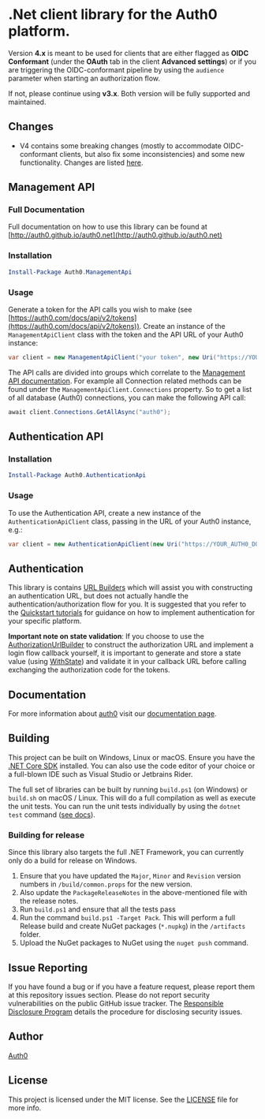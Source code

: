# .Net client library for the Auth0 platform.

Version **4.x** is meant to be used for clients that are either flagged as **OIDC Conformant** (under the **OAuth** tab in the client **Advanced settings**) or if you are triggering the OIDC-conformant pipeline by using the `audience` parameter when starting an authorization flow. 

If not, please continue using **v3.x**. Both version will be fully supported and maintained.

## Changes

* V4 contains some breaking changes (mostly to accommodate OIDC-conformant clients, 
but also fix some inconsistencies) and some new functionality. Changes are listed [here](v4-changes.md).

## Management API

### Full Documentation

Full documentation on how to use this library can be found at [http://auth0.github.io/auth0.net](http://auth0.github.io/auth0.net)

### Installation

```powershell
Install-Package Auth0.ManagementApi
```

### Usage

Generate a token for the API calls you wish to make (see [https://auth0.com/docs/api/v2/tokens](https://auth0.com/docs/api/v2/tokens)). Create an instance of the `ManagementApiClient` class with the token and the API URL of your Auth0 instance:

```csharp
var client = new ManagementApiClient("your token", new Uri("https://YOUR_AUTH0_DOMAIN/api/v2"));
```

The API calls are divided into groups which correlate to the [Management API documentation](https://auth0.com/docs/api/v2). For example all Connection related methods can be found under the `ManagementApiClient.Connections` property. So to get a list of all database (Auth0) connections, you can make the following API call:

```csharp
await client.Connections.GetAllAsync("auth0");
```

## Authentication API

### Installation

```powershell
Install-Package Auth0.AuthenticationApi
```

### Usage

To use the Authentication API, create a new instance of the `AuthenticationApiClient` class, passing in the URL of your Auth0 instance, e.g.:

```csharp
var client = new AuthenticationApiClient(new Uri("https://YOUR_AUTH0_DOMAIN"));
```

## Authentication

This library is contains [URL Builders](http://auth0.github.io/auth0.net/#using-url-builders) which will assist you with constructing an authentication URL, but does not actually handle the authentication/authorization flow for you. It is suggested that you refer to the [Quickstart tutorials](https://auth0.com/docs/quickstarts) for guidance on how to implement authentication for your specific platform.

**Important note on state validation**: If you choose to use the [AuthorizationUrlBuilder](http://auth0.github.io/auth0.net/api/Auth0.AuthenticationApi.Builders.AuthorizationUrlBuilder.html) to construct the authorization URL and implement a login flow callback yourself, it is important to generate and store a state value (using [WithState](http://auth0.github.io/auth0.net/api/Auth0.AuthenticationApi.Builders.AuthorizationUrlBuilder.html#Auth0_AuthenticationApi_Builders_AuthorizationUrlBuilder_WithState_System_String_)) and validate it in your callback URL before calling exchanging the authorization code for the tokens.

## Documentation

For more information about [auth0](http://auth0.com) visit our [documentation page](http://docs.auth0.com/).

## Building

This project can be built on Windows, Linux or macOS. Ensure you have the [.NET Core SDK](https://www.microsoft.com/net/download) installed. You can also use the code editor of your choice or a full-blown IDE such as Visual Studio or Jetbrains Rider.

The full set of libraries can be built by running `build.ps1` (on Windows) or `build.sh` on macOS / Linux. This will do a full compilation as well as execute the unit tests. You can run the unit tests individually by using the `dotnet test` command ([see docs](https://docs.microsoft.com/en-us/dotnet/core/tools/dotnet-test)).

### Building for release

Since this library also targets the full .NET Framework, you can currently only do a build for release on Windows.

1. Ensure that you have updated the `Major`, `Minor` and `Revision` version numbers in `/build/common.props` for the new version.
1. Also update the `PackageReleaseNotes` in the above-mentioned file with the release notes.
1. Run `build.ps1` and ensure that all the tests pass
1. Run the command `build.ps1 -Target Pack`. This will perform a full Release build and create NuGet packages (`*.nupkg`) in the `/artifacts` folder.
1. Upload the NuGet packages to NuGet using the `nuget push` command.

## Issue Reporting

If you have found a bug or if you have a feature request, please report them at this repository issues section. Please do not report security vulnerabilities on the public GitHub issue tracker. The [Responsible Disclosure Program](https://auth0.com/whitehat) details the procedure for disclosing security issues.

## Author

[Auth0](auth0.com)

## License

This project is licensed under the MIT license. See the [LICENSE](LICENSE.txt) file for more info.

